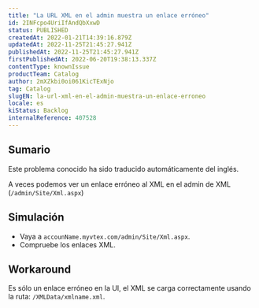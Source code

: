 ```yaml
---
title: "La URL XML en el admin muestra un enlace erróneo"
id: 2INFcpo4UriIfAndQbXxwD
status: PUBLISHED
createdAt: 2022-01-21T14:39:16.879Z
updatedAt: 2022-11-25T21:45:27.941Z
publishedAt: 2022-11-25T21:45:27.941Z
firstPublishedAt: 2022-06-20T19:38:13.337Z
contentType: knownIssue
productTeam: Catalog
author: 2mXZkbi0oi061KicTExNjo
tag: Catalog
slugEN: la-url-xml-en-el-admin-muestra-un-enlace-erroneo
locale: es
kiStatus: Backlog
internalReference: 407528
---
```


## Sumario

<div class="alert alert-info">
  <p>Este problema conocido ha sido traducido automáticamente del inglés.</p>
</div>


A veces podemos ver un enlace erróneo al XML en el admin de XML (`/admin/Site/Xml.aspx`)



## Simulación


- Vaya a `accounName.myvtex.com/admin/Site/Xml.aspx`.
- Compruebe los enlaces XML.



## Workaround


Es sólo un enlace erróneo en la UI, el XML se carga correctamente usando la ruta: `/XMLData/xmlname.xml`.

